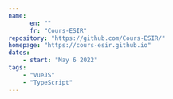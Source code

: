 ```yaml
---
name: 
      en: ""
      fr: "Cours-ESIR"
repository: "https://github.com/Cours-ESIR/"
homepage: "https://cours-esir.github.io"
dates:
    - start: "May 6 2022"
tags:
    - "VueJS"
    - "TypeScript"
---
```

